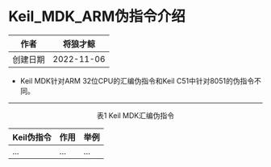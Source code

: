 # Keil_MDK_ARM伪指令介绍

|作者|将狼才鲸|
|---|---|
|创建日期|2022-11-06|

* Keil MDK针对ARM 32位CPU的汇编伪指令和Keil C51中针对8051的伪指令不同。

---

<center>表1 Keil MDK汇编伪指令</center>

|Keil伪指令|作用|举例|
|---|---|---|
|...|...|...|
